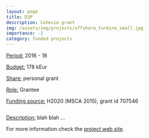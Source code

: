 ```yaml
---
layout: page
title: D3P
description: Cohesie grant
img: /assets/img/projects/offshore_turbine_small.jpg
importance: -2
category: funded projects
---
```



<div class="container">
  <div class="row">
    <div class="col-sm-9">
        <p><u>Period:</u> 2016 - 18</p>
        <p><u>Budget:</u> 178 kEur</p>
        <p><u>Share:</u> personal grant</p>
        <p><u>Role:</u> Grantee</p>
        <p><u>Funding source:</u> H2020 (MSCA 2015), grant id 707546 </p>
    </div>
    <div class="col-sm-3">
        <p><img class="img-fluid rounded z-depth-1" src="{{ '/assets/img/projects/Logo-TUDelft' | relative_url }}" alt="" title="logo TU Delft"/></p>
    </div>
  </div>
</div>

<u>Description:</u> blah blah ...

For more information check the [project web site](https://cordis.europa.eu/project/id/707546).


